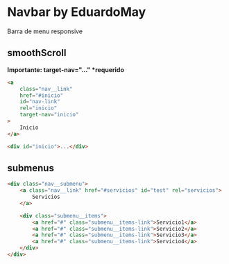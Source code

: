 # Navbar by EduardoMay

Barra de menu responsive

## smoothScroll

**Importante: target-nav="..." \*requerido**

```html
<a
	class="nav__link"
	href="#inicio"
	id="nav-link"
	rel="inicio"
	target-nav="inicio"
>
	Inicio
</a>

<div id="inicio">...</div>
```

## submenus

```html
<div class="nav__submenu">
	<a class="nav__link" href="#servicios" id="test" rel="servicios">
		Servicios
	</a>

	<div class="submenu__items">
		<a href="#" class="submenu__items-link">Servicio1</a>
		<a href="#" class="submenu__items-link">Servicio2</a>
		<a href="#" class="submenu__items-link">Servicio3</a>
		<a href="#" class="submenu__items-link">Servicio4</a>
	</div>
</div>
```
